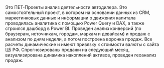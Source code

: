 Это ПЕТ-Проекты анализ деятельности автодилера. Это самостоятельный проект, в котором на основании данных из CRM, маркетинковых данных и информации о движения капитала проводилась аналитика с помощью Power Query и DAX, а также строился дашборд в Power BI. Проведен анализ конверсий (по браузерам, источникам, городам, маркам  и девайсам) и продаж с анализом по дням недели, а потом построена воронка продаж. Все расчеты динамические и имеют привязку к стоимости валюты с сайта ЦБ РФ. Спрогнозированы продажи на следующий месяц, визуализирована динамика накоплений активов, проведен геоанализ продаж.
